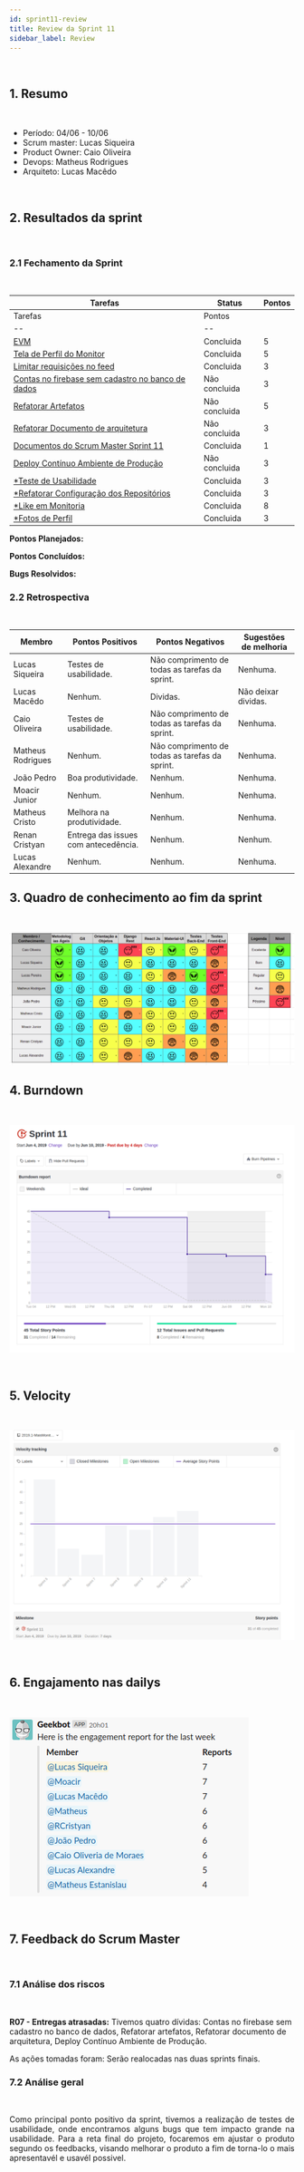 ```yaml
---
id: sprint11-review
title: Review da Sprint 11
sidebar_label: Review
---
```


<br>

## 1. Resumo

<br>

- Período: 04/06 - 10/06
- Scrum master: Lucas Siqueira
- Product Owner: Caio Oliveira
- Devops: Matheus Rodrigues
- Arquiteto: Lucas Macêdo

<br>

## 2. Resultados da sprint

<br>

### 2.1 Fechamento da Sprint

<br>

Tarefas|Status|Pontos
--|--|--
Tarefas|Pontos
--|--
|[EVM](https://github.com/fga-eps-mds/2019.1-maismonitoria/issues/166)| Concluida | 5
|[Tela de Perfil do Monitor](https://github.com/fga-eps-mds/2019.1-maismonitoria/issues/159)| Concluida | 5
|[Limitar requisições no feed](https://github.com/fga-eps-mds/2019.1-maismonitoria/issues/160)| Concluida | 3
|[Contas no firebase sem cadastro no banco de dados](https://github.com/fga-eps-mds/2019.1-maismonitoria/issues/161)| Não concluida | 3
|[Refatorar Artefatos](https://github.com/fga-eps-mds/2019\.1-MaisMonitoria/issues/162)| Não concluida | 5
|[Refatorar Documento de arquitetura](https://github.com/fga-eps-mds/2019\.1-MaisMonitoria/issues/165)| Não concluida | 3
|[Documentos do Scrum Master Sprint 11](https://github.com/fga-eps-mds/2019.1-MaisMonitoria/issues/164)| Concluida | 1
|[Deploy Contínuo Ambiente de Produção](https://github.com/fga-eps-mds/2019.1-MaisMonitoria/issues/138)| Não concluida | 3
|[*Teste de Usabilidade](https://github.com/fga-eps-mds/2019.1-maismonitoria/issues/163)| Concluida | 3
|[*Refatorar Configuração dos Repositórios](https://github.com/fga-eps-mds/2019\.1-MaisMonitoria/issues/154)| Concluida | 3
|[*Like em Monitoria](https://github.com/fga-eps-mds/2019.1-maismonitoria/issues/143)| Concluida | 8
|[*Fotos de Perfil](https://github.com/fga-eps-mds/2019.1-maismonitoria/issues/152)| Concluida | 3

**Pontos Planejados:** 

**Pontos Concluídos:** 

**Bugs Resolvidos:**

### 2.2 Retrospectiva

<br>

|Membro|Pontos Positivos|Pontos Negativos|Sugestões de melhoria|
|---|------|-----|---|
|Lucas Siqueira| Testes de usabilidade. | Não comprimento de todas as tarefas da sprint. | Nenhuma. |
|Lucas Macêdo| Nenhum. | Dividas. | Não deixar dividas. |
|Caio Oliveira|  Testes de usabilidade. | Não comprimento de todas as tarefas da sprint. | Nenhuma.|
|Matheus Rodrigues|  Nenhum. | Não comprimento de todas as tarefas da sprint. | Nenhuma. |
|João Pedro| Boa produtividade. | Nenhum. | Nenhuma. |
|Moacir Junior| Nenhum. | Nenhum. | Nenhuma. |
|Matheus Cristo| Melhora na produtividade. | Nenhum. | Nenhuma. |
|Renan Cristyan| Entrega das issues com antecedência. | Nenhum. | Nenhum. |
|Lucas Alexandre| Nenhum. | Nenhum. | Nenhuma. |

## 3. Quadro de conhecimento ao fim da sprint

<br>

![Ilustração do Quadro de Conhecimentos](assets/quadro-conhecimento-11.png)


## 4. Burndown
<br>

![Burndown Sprint 11](assets/burndown-sprint11.png)

<br>


## 5. Velocity

<br>

![Velocity Sprint 11](assets/velocity-sprint11.png)

<br>


## 6. Engajamento nas dailys

<br>

![Engajamento Dailts Sprint 11](assets/dailys-sprint-11.png)

<br>


## 7. Feedback do Scrum Master

<br>

### 7.1 Análise dos riscos

<br>

**R07 - Entregas atrasadas:**
Tivemos quatro dívidas: Contas no firebase sem cadastro no banco de dados, Refatorar artefatos, Refatorar documento de arquitetura, Deploy Contínuo Ambiente de Produção.

As ações tomadas foram: Serão realocadas nas duas sprints finais.


### 7.2 Análise geral

<br>

<p align = "justify">
Como principal ponto positivo da sprint, tivemos a realização de testes de usabilidade, onde encontramos alguns bugs que tem impacto grande na usabilidade. Para a reta final do projeto, focaremos em ajustar o produto segundo os feedbacks, visando melhorar o produto a fim de torna-lo o mais apresentavél e usavél possivel.

<p align = "justify">













